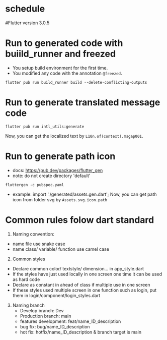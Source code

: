 # schedule

#Flutter version 3.0.5

# Run to generated code with buiild_runner and freezed
- You setup build environment for the first time.
- You modified any code with the annotation `@freezed`.

```
flutter pub run build_runner build --delete-conflicting-outputs
```

# Run to generate translated message code

```
flutter pub run intl_utils:generate
```
Now, you can get the localized text by `L10n.of(context).msgap001`.

# Run to generate path icon
- docs: https://pub.dev/packages/flutter_gen
- note: do not create directory 'default'

```
fluttergen -c pubspec.yaml
```
- example:
import './generated/assets.gen.dart';
Now, you can get path icon from folder svg by `Assets.svg.icon.path`

# Common rules folow dart standard
1. Naming convention:
 - name file use snake case 
 - name class/ variable/ function use camel case
 
2. Common styles
- Declare common color/ textstyle/ dimension... in app_style.dart
- If the styles have just used locally in one screen one time it can be used as hard code
- Declare as constant in ahead of class if multiple use in one screen
- If these styles used multiple screen in one function such as login, put them in login/component/login_styles.dart

3. Naming branch
    - Develop branch: Dev
    - Production branch: main
    - features development: feat/name_ID_description    
    - bug fix: bug/name_ID_description                  
    - hot fix: hotfix/name_ID_description & branch target is main

